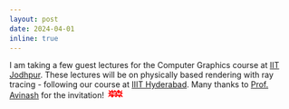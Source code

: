 ```yaml
---
layout: post
date: 2024-04-01
inline: true
---
```


I am taking a few guest lectures for the Computer Graphics course at <a href="https://www.iitj.ac.in/">IIT Jodhpur</a>. These lectures will be on physically based rendering with ray tracing - following our course at <a href="https://www.iiit.ac.in/">IIIT Hyderabad</a>. Many thanks to <a href="https://3dcomputervision.github.io/about/">Prof. Avinash</a> for the invitation! <img src="/assets/img/new.gif"/>